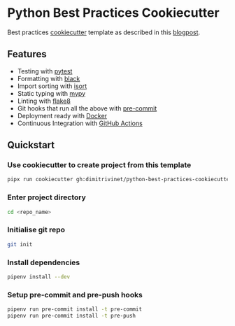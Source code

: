 # Python Best Practices Cookiecutter

Best practices [cookiecutter](https://github.com/audreyr/cookiecutter) template as described in this [blogpost](https://sourcery.ai/blog/python-best-practices/).

## Features

- Testing with [pytest](https://docs.pytest.org/en/latest/)
- Formatting with [black](https://github.com/psf/black)
- Import sorting with [isort](https://github.com/timothycrosley/isort)
- Static typing with [mypy](http://mypy-lang.org/)
- Linting with [flake8](http://flake8.pycqa.org/en/latest/)
- Git hooks that run all the above with [pre-commit](https://pre-commit.com/)
- Deployment ready with [Docker](https://docker.com/)
- Continuous Integration with [GitHub Actions](https://github.com/features/actions)

## Quickstart

### Use cookiecutter to create project from this template

```bash
pipx run cookiecutter gh:dimitrivinet/python-best-practices-cookiecutter
```

### Enter project directory

```bash
cd <repo_name>
```

### Initialise git repo

```bash
git init
```

### Install dependencies

```bash
pipenv install --dev
```

### Setup pre-commit and pre-push hooks

```bash
pipenv run pre-commit install -t pre-commit
pipenv run pre-commit install -t pre-push
```
